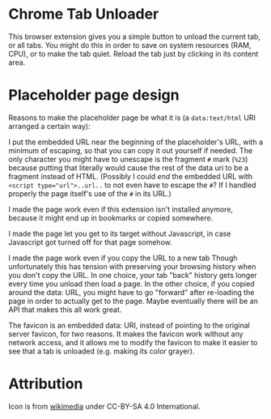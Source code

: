 
Chrome Tab Unloader
===

This browser extension gives you a simple button to unload the current
tab, or all tabs. You might do this in order to save on system 
resources (RAM, CPU), or to make the tab quiet.  Reload the tab
just by clicking in its content area.

Placeholder page design
===

Reasons to make the placeholder page be what it is (a `data:text/html`
URI arranged a certain way):

I put the embedded URL near the beginning of the placeholder's URL,
with a minimum of escaping, so that you can copy it out yourself
if needed.  The only character you might have to unescape is the
fragment `#` mark (`%23`) because putting that literally would
cause the rest of the data uri to be a fragment instead of HTML.
(Possibly I could *end* the embedded URL with
`<script type="url">..url..` to not even have to escape the `#`?
If I handled properly the page itself's use of the `#` in its URL.)

I made the page work even if this extension isn't installed
anymore, because it might end up in bookmarks or copied somewhere.

I made the page let you get to its target without Javascript, in
case Javascript got turned off for that page somehow.

I made the page work even if you copy the URL to a new tab
Though unfortunately this has tension with preserving your browsing
history when you don't copy the URL.  In one choice, your
tab "back" history gets longer every time you unload then load
a page.  In the other choice, if you copied around the data: URL,
you might have to go "forward" after re-loading the page
in order to actually get to the page.  Maybe eventually
there will be an API that makes this all work great.

The favicon is an embedded data: URI, instead of pointing to the original
server favicon, for two reasons.  It makes the favicon work without
any network access, and it allows me to modify the favicon to make
it easier to see that a tab is unloaded (e.g. making its color grayer).

Attribution
===

Icon is from [wikimedia](https://commons.wikimedia.org/wiki/File:Clothes_hanger_icon_3.svg)
under CC-BY-SA 4.0 International.

